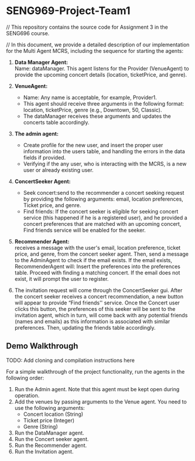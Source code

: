 # SENG969-Project-Team1
// This repository contains the source code for Assignment 3 in the SENG696 course.  

// In this document, we provide a detailed description of our implementation for the Multi Agent MCRS, including the sequence for starting the agents:

1. **Data Manager Agent:**<br>
Name: dataManager. This agent listens for the Provider (VenueAgent) to provide the upcoming concert details (location, ticketPrice, and genre).

2. **VenueAgent:** <br>
   - Name: Any name is acceptable, for example, Provider1.
   - This agent should receive three arguments in the following format: location, ticketPrice, genre (e.g., Downtown, 50, Classic).
   - The dataManager receives these arguments and updates the concerts table accordingly.

3. **The admin agent:**<br>
   - Create profile for the new user, and insert the proper user information into the users table, and handling the errors in the data fields if provided. <br>
   - Verifying if the any user, who is interacting with the MCRS, is a new user or already existing user.
     
6. **ConcertSeeker Agent:** <br>
   - Seek concert:send to the recommender a concert seeking request by providing the following arguments: email, location preferences, Ticket price, and genre.<br>
   - Find friends: If the concert seeker is eligible for seeking concert service (this happened if he is a registered user), and he provided a concert preferences that are matched with an upcoming concert, Find friends service will be enabled for the seeker. <br>
   
7. **Recommender Agent:**<br>
    receives a message with the user's email, location preference, ticket price, and genre, from the concert seeker agent. Then, send a message to the AdminAgent to check if the email exists.
If the email exists, RecommenderAgent will:
Insert the preferences into the preferences table.
Proceed with finding a matching concert.
If the email does not exist, it will prompt the user to register.

9. The invitation request will come through the ConcertSeeker gui. After the concert seeker receives a concert recommendation, a new button will appear to provide “Find friends'' service. Once the Concert user clicks this button, the preferences of this seeker will be sent to the invitation agent, which in turn, will come back with any potential friends (names and emails) as this information is associated with similar preferences. Then, updating the friends table accordingly.


## Demo Walkthrough

TODO: Add cloning and compilation instructions here

For a simple walkthrough of the project functionality, run the agents in the following order: 

1. Run the Admin agent. Note that this agent must be kept open during operation.
2. Add the venues by passing arguments to the Venue agent. You need to use the following arguments:
      - Concert location (String)
      - Ticket price (Integer)
      - Genre (String)
3. Run the DataManager agent. 
4. Run the Concert seeker agent. 
5. Run the Recommender agent.
6. Run the Invitation agent. 
